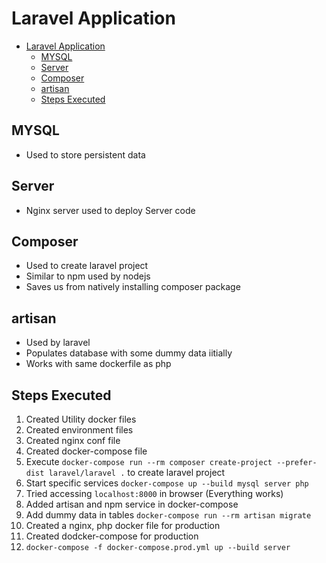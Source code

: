 # Laravel Application

- [Laravel Application](#laravel-application)
  - [MYSQL](#mysql)
  - [Server](#server)
  - [Composer](#composer)
  - [artisan](#artisan)
  - [Steps Executed](#steps-executed)

## MYSQL

- Used to store persistent data

## Server

- Nginx server used to deploy Server code

## Composer

- Used to create laravel project
- Similar to npm used by nodejs
- Saves us from natively installing composer package

## artisan

- Used by laravel
- Populates database with some dummy data iitially
- Works with same dockerfile as php

## Steps Executed

1. Created Utility docker files
2. Created environment files
3. Created nginx conf file
4. Created docker-compose file
5. Execute `docker-compose run --rm composer create-project --prefer-dist laravel/laravel .` to create laravel project
6. Start specific services `docker-compose up --build mysql server php`
7. Tried accessing `localhost:8000` in browser (Everything works)
8. Added artisan and npm service in docker-compose
9. Add dummy data in tables `docker-compose run --rm artisan migrate`
10. Created a nginx, php docker file for production
11. Created dodcker-compose for production
12. `docker-compose -f docker-compose.prod.yml up --build server`
